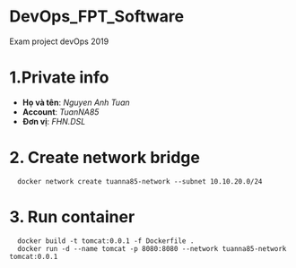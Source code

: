 # DevOps_FPT_Software
Exam project devOps 2019

# 1.Private info
  - **Họ và tên**: *Nguyen Anh Tuan*
  - **Account**: *TuanNA85*
  - **Đơn vị**: *FHN.DSL*
# 2. Create network bridge
```
  docker network create tuanna85-network --subnet 10.10.20.0/24
```
# 3. Run container
```
  docker build -t tomcat:0.0.1 -f Dockerfile .
  docker run -d --name tomcat -p 8080:8080 --network tuanna85-network tomcat:0.0.1
```
